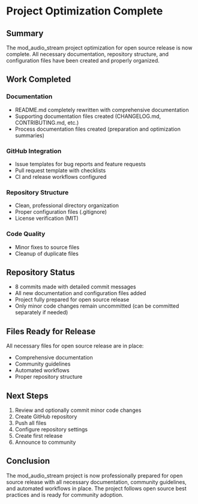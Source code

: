 # Project Optimization Complete

## Summary

The mod_audio_stream project optimization for open source release is now complete. All necessary documentation, repository structure, and configuration files have been created and properly organized.

## Work Completed

### Documentation
- README.md completely rewritten with comprehensive documentation
- Supporting documentation files created (CHANGELOG.md, CONTRIBUTING.md, etc.)
- Process documentation files created (preparation and optimization summaries)

### GitHub Integration
- Issue templates for bug reports and feature requests
- Pull request template with checklists
- CI and release workflows configured

### Repository Structure
- Clean, professional directory organization
- Proper configuration files (.gitignore)
- License verification (MIT)

### Code Quality
- Minor fixes to source files
- Cleanup of duplicate files

## Repository Status

- 8 commits made with detailed commit messages
- All new documentation and configuration files added
- Project fully prepared for open source release
- Only minor code changes remain uncommitted (can be committed separately if needed)

## Files Ready for Release

All necessary files for open source release are in place:
- Comprehensive documentation
- Community guidelines
- Automated workflows
- Proper repository structure

## Next Steps

1. Review and optionally commit minor code changes
2. Create GitHub repository
3. Push all files
4. Configure repository settings
5. Create first release
6. Announce to community

## Conclusion

The mod_audio_stream project is now professionally prepared for open source release with all necessary documentation, community guidelines, and automated workflows in place. The project follows open source best practices and is ready for community adoption.